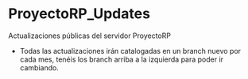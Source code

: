 # ProyectoRP_Updates
Actualizaciones públicas del servidor ProyectoRP

- Todas las actualizaciones irán catalogadas en un branch nuevo por cada mes, tenéis los branch arriba a la izquierda para poder ir cambiando.
